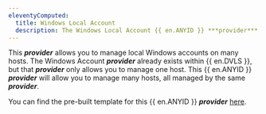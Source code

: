 ```yaml
---
eleventyComputed:
  title: Windows Local Account
  description: The Windows Local Account {{ en.ANYID }} ***provider*** allows you to manage local Windows account on many hosts.
---
```


This ***provider*** allows you to manage local Windows accounts on many hosts. The Windows Account ***provider*** already exists within {{ en.DVLS }}, but that ***provider*** only allows you to manage one host. This {{ en.ANYID }} ***provider*** will allow you to manage many hosts, all managed by the same ***provider***.

You can find the pre-built template for this {{ en.ANYID }} ***provider*** [here](https://github.com/Devolutions/PAM-Providers/tree/master/Providers/Windows%20Accounts).
